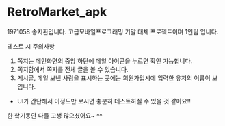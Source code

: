 # RetroMarket_apk
1971058 송지환입니다. 
고급모바일프로그래밍 기말 대체 프로젝트이며 1인팀 입니다. 

테스트 시 주의사항
1. 쪽지는 메인화면의 중앙 하단에 메일 아이콘을 누르면 확인 가능합니다.
2. 쪽지함에서 쪽지를 전체 글을 볼 수 있습니다.
3. 게시글, 메일 보낸 사람을 표시하는 곳에는 회원가입시에 입력한 유저의 이름이 보입니다.
* UI가 간단해서 이정도만 보시면 충분히 테스트하실 수 있을 것 같아요!!

한 학기동안 다들 고생 많으셨어요~ ^^
